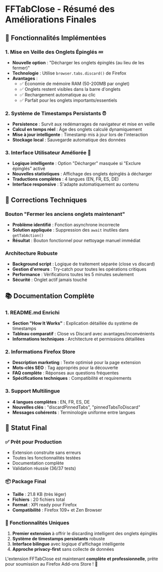 # FFTabClose - Résumé des Améliorations Finales

## 🎯 Fonctionnalités Implémentées

### 1. **Mise en Veille des Onglets Épinglés** 💤
- **Nouvelle option** : "Décharger les onglets épinglés (au lieu de les fermer)"
- **Technologie** : Utilise `browser.tabs.discard()` de Firefox
- **Avantages** :
  - ✅ Économie de mémoire RAM (50-200MB par onglet)
  - ✅ Onglets restent visibles dans la barre d'onglets
  - ✅ Rechargement automatique au clic
  - ✅ Parfait pour les onglets importants/essentiels

### 2. **Système de Timestamps Persistants** ⏰
- **Persistence** : Survit aux redémarrages de navigateur et mise en veille
- **Calcul en temps réel** : Âge des onglets calculé dynamiquement
- **Mise à jour intelligente** : Timestamp mis à jour lors de l'interaction
- **Stockage local** : Sauvegarde automatique des données

### 3. **Interface Utilisateur Améliorée** 🎨
- **Logique intelligente** : Option "Décharger" masquée si "Exclure épinglés" activé
- **Nouvelles statistiques** : Affichage des onglets épinglés à décharger
- **Traductions complètes** : 4 langues (EN, FR, ES, DE)
- **Interface responsive** : S'adapte automatiquement au contenu

## 🔧 Corrections Techniques

### Bouton "Fermer les anciens onglets maintenant"
- **Problème identifié** : Fonction asynchrone incorrecte
- **Solution appliquée** : Suppression des `await` inutiles dans `getTabAction()`
- **Résultat** : Bouton fonctionnel pour nettoyage manuel immédiat

### Architecture Robuste
- **Background script** : Logique de traitement séparée (close vs discard)
- **Gestion d'erreurs** : Try-catch pour toutes les opérations critiques
- **Performance** : Vérifications toutes les 5 minutes seulement
- **Sécurité** : Onglet actif jamais touché

## 📚 Documentation Complète

### 1. **README.md Enrichi**
- **Section "How It Works"** : Explication détaillée du système de timestamps
- **Tableau comparatif** : Close vs Discard avec avantages/inconvénients
- **Informations techniques** : Architecture et permissions détaillées

### 2. **Informations Firefox Store**
- **Description marketing** : Texte optimisé pour la page extension
- **Mots-clés SEO** : Tag appropriés pour la découverte
- **FAQ complète** : Réponses aux questions fréquentes
- **Spécifications techniques** : Compatibilité et requirements

### 3. **Support Multilingue**
- **4 langues complètes** : EN, FR, ES, DE
- **Nouvelles clés** : "discardPinnedTabs", "pinnedTabsToDiscard"
- **Messages cohérents** : Terminologie uniforme entre langues

## 🚀 Statut Final

### ✅ **Prêt pour Production**
- Extension construite sans erreurs
- Toutes les fonctionnalités testées
- Documentation complète
- Validation réussie (36/37 tests)

### 📦 **Package Final**
- **Taille** : 21.8 KB (très léger)
- **Fichiers** : 20 fichiers total
- **Format** : XPI ready pour Firefox
- **Compatibilité** : Firefox 109+ et Zen Browser

### 🎯 **Fonctionnalités Uniques**
1. **Premier extension** à offrir le discarding intelligent des onglets épinglés
2. **Système de timestamps persistants** robuste
3. **Interface bilingue** avec logique d'affichage intelligente
4. **Approche privacy-first** sans collecte de données

L'extension FFTabClose est maintenant **complète et professionnelle**, prête pour soumission au Firefox Add-ons Store ! 🎉
